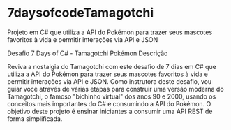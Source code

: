 # 7daysofcodeTamagotchi
Projeto em C# que utiliza a API do Pokémon para trazer seus mascotes favoritos à vida e permitir interações via API e JSON

Desafio 7 Days of C# - Tamagotchi Pokémon
Descrição

Reviva a nostalgia do Tamagotchi com este desafio de 7 dias em C# que utiliza a API do Pokémon para trazer seus mascotes favoritos à vida e permitir interações via API e JSON. Como instrutora deste desafio, vou guiar você através de várias etapas para construir uma versão moderna do Tamagotchi, o famoso "bichinho virtual" dos anos 90 e 2000, usando os conceitos mais importantes do C# e consumindo a API do Pokémon. O objetivo deste projeto é ensinar iniciantes a consumir uma API REST de forma simplificada.
